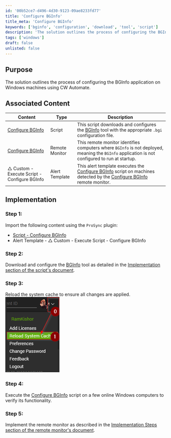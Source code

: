 ```yaml
---
id: '00b52ce7-d496-4d30-9123-09ae8233fd77'
title: 'Configure BGInfo'
title_meta: 'Configure BGInfo'
keywords: ['bginfo', 'configuration', 'download', 'tool', 'script']
description: 'The solution outlines the process of configuring the BGInfo application on Windows machines using CW Automate.'
tags: ['windows']
draft: false
unlisted: false
--- 
```


## Purpose

The solution outlines the process of configuring the BGInfo application on Windows machines using CW Automate.

## Associated Content

| Content | Type | Description |
| ------- | ---- | ----------- |
| [Configure BGInfo](../cwa/scripts/Configure%20BGInfo.md) | Script | This script downloads and configures the [BGInfo](https://learn.microsoft.com/en-us/sysinternals/downloads/bginfo) tool with the appropriate `.bgi` configuration file. |
| [Configure BGInfo](../cwa/monitors/Configure%20BGInfo.md) | Remote Monitor | This remote monitor identifies computers where `BGInfo` is not deployed, meaning the `BGInfo` application is not configured to run at startup. |
| △ Custom - Execute Script - Configure BGInfo | Alert Template | This alert template executes the [Configure BGInfo](../cwa/scripts/Configure%20BGInfo.md) script on machines detected by the [Configure BGInfo](../cwa/monitors/Configure%20BGInfo.md) remote monitor. |

## Implementation

### Step 1:
Import the following content using the `ProSync` plugin:

- [Script - Configure BGInfo](../cwa/scripts/Configure%20BGInfo.md)
- Alert Template - △ Custom - Execute Script - Configure BGInfo

### Step 2:
Download and configure the [BGInfo](https://download.sysinternals.com/files/BGInfo.zip) tool as detailed in the [Implementation section of the script's document](../cwa/scripts/Configure%20BGInfo.md#implementation).

### Step 3:
Reload the system cache to ensure all changes are applied.  
![Image10](../../static/img/cwa-configure-bginfo/Image10.png)

### Step 4:
Execute the [Configure BGInfo](../cwa/scripts/Configure%20BGInfo.md) script on a few online Windows computers to verify its functionality.

### Step 5:
Implement the remote monitor as described in the [Implementation Steps section of the remote monitor's document](../cwa/monitors/Configure%20BGInfo.md#implementation-steps).